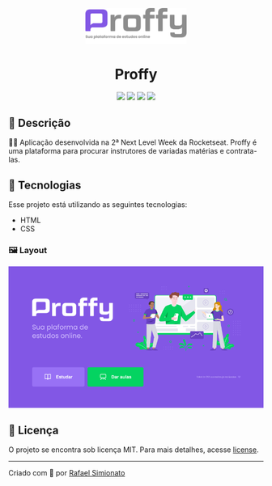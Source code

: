 <p align='center'><img width='200' src="./images/proffy-git.png"/></p>
<h1 align='center'>Proffy</h1>
<p align='center'>
<img src="https://img.shields.io/github/repo-size/rafaasimi/proffy-nextlevelweek">
<img src="https://img.shields.io/github/languages/count/rafaasimi/proffy-nextlevelweek">
<img src="https://img.shields.io/github/last-commit/rafaasimi/proffy-nextlevelweek">
<img src="https://img.shields.io/github/license/rafaasimi/proffy-nextlevelweek">
</p>

## 🔖 Descrição
<p>👨‍🏫 Aplicação desenvolvida na 2ª Next Level Week da Rocketseat. Proffy é uma plataforma para procurar instrutores de variadas matérias e contrata-las.<p>

## 🚀 Tecnologias
Esse projeto está utilizando as seguintes tecnologias:
- HTML
- CSS

<h3>🖼 Layout</h3>
<img src="/images/proffy-layout.PNG">

## 📝 Licença
<p>O projeto se encontra sob licença MIT. Para mais detalhes, acesse <a href='LICENSE'>license<a>.</p>

---
<p>Criado com 💙 por <a href='https://github.com/rafaasimi/' target='_blank'>Rafael Simionato</a></p>